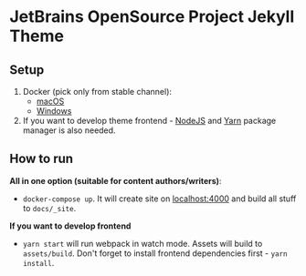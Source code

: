 # JetBrains OpenSource Project Jekyll Theme

## Setup

1. Docker (pick only from stable channel):
   - [macOS](https://docs.docker.com/docker-for-mac/install/#download-docker-for-mac)
   - [Windows](https://docs.docker.com/docker-for-windows/install/#download-docker-for-windows)
2. If you want to develop theme frontend - [NodeJS](http://nodejs.org) and [Yarn](https://yarnpkg.com/lang/en/docs/install/) package manager is also needed.

## How to run

**All in one option (suitable for content authors/writers)**:
- `docker-compose up`. It will create site on [localhost:4000](http://localhost:4000) 
  and build all stuff to `docs/_site`.

**If you want to develop frontend**
- `yarn start` will run webpack in watch mode. Assets will build to `assets/build`. 
  Don't forget to install frontend dependencies first - `yarn install`.
